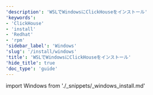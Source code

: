 ```yaml
---
'description': 'WSLでWindowsにClickHouseをインストール'
'keywords':
- 'ClickHouse'
- 'install'
- 'Redhat'
- 'rpm'
'sidebar_label': 'Windows'
'slug': '/install/windows'
'title': 'WSLでWindowsにClickHouseをインストール'
'hide_title': true
'doc_type': 'guide'
---
```


import Windows from './_snippets/_windows_install.md'

<Windows/>
